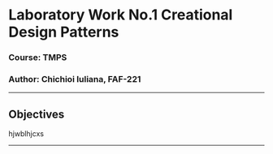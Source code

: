 # Laboratory Work No.1 Creational Design Patterns

### Course: TMPS
### Author: Chichioi Iuliana, FAF-221

----

## Objectives

hjwblhjcxs

---